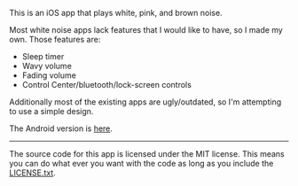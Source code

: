 This is an iOS app that plays white, pink, and brown noise.

Most white noise apps lack features that I would like to have, so I made my own. Those features are:
* Sleep timer
* Wavy volume
* Fading volume
* Control Center/bluetooth/lock-screen controls

Additionally most of the existing apps are ugly/outdated, so I'm attempting to use a simple design.

The Android version is [here](https://github.com/davidalbers/whitenoise).

---
The source code for this app is licensed under the MIT license. This means you can do what ever you want with the code as long as you include the [LICENSE.txt](https://github.com/davidalbers/whitenoise-ios/blob/master/LICENSE.txt "License Link").
